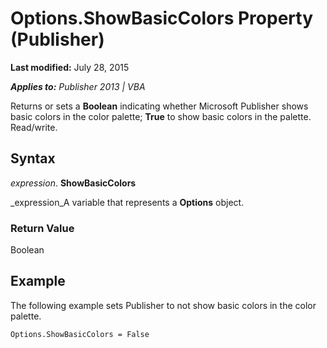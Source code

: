 
# Options.ShowBasicColors Property (Publisher)

 **Last modified:** July 28, 2015

 _**Applies to:** Publisher 2013 | VBA_

Returns or sets a  **Boolean** indicating whether Microsoft Publisher shows basic colors in the color palette; **True** to show basic colors in the palette. Read/write.


## Syntax

 _expression_. **ShowBasicColors**

 _expression_A variable that represents a  **Options** object.


### Return Value

Boolean


## Example

The following example sets Publisher to not show basic colors in the color palette.


```
Options.ShowBasicColors = False
```


